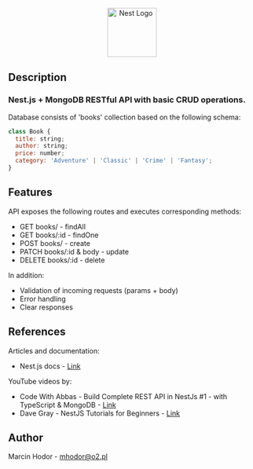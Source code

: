 <p align="center">
  <a href="http://nestjs.com/" target="blank"><img src="https://nestjs.com/img/logo-small.svg" width="100" alt="Nest Logo" /></a>
</p>

## Description

### Nest.js + MongoDB RESTful API with basic CRUD operations.

Database consists of 'books' collection based on the following schema:

```javascript
class Book {
  title: string;
  author: string;
  price: number;
  category: 'Adventure' | 'Classic' | 'Crime' | 'Fantasy';
}
```

## Features

API exposes the following routes and executes corresponding methods:

- GET books/ - findAll
- GET books/:id - findOne
- POST books/ - create
- PATCH books/:id & body - update
- DELETE books/:id - delete

In addition:

- Validation of incoming requests (params + body)
- Error handling
- Clear responses

## References

Articles and documentation:

- Nest.js docs - [Link](https://docs.nestjs.com/)

YouTube videos by:

- Code With Abbas - Build Complete REST API in NestJs #1 - with TypeScript & MongoDB - [Link](https://www.youtube.com/watch?v=4oLUddZVL80)
- Dave Gray - NestJS Tutorials for Beginners - [Link](https://www.youtube.com/playlist?list=PL0Zuz27SZ-6MexSAh5x1R3rU6Mg2zYBVr)

## Author

Marcin Hodor - mhodor@o2.pl

